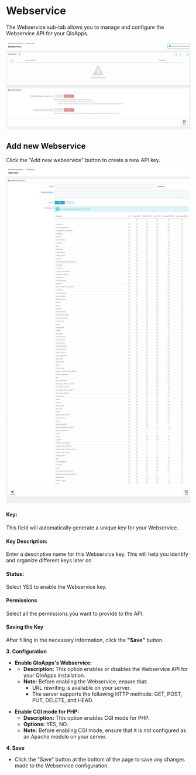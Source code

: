 # Webservice

The Webservice sub-tab allows you to manage and configure the Webservice API for your QloApps.

![webservice page](./web1.png)

## Add new Webservice

Click the "Add new webservice" button to create a new API key.

![add webservice](./add_webservice.png)


  #### Key:
  This field will automatically generate a unique key for your Webservice.


#### Key Description:

Enter a descriptive name for this Webservice key. This will help you identify and organize different keys later on.

#### Status:
Select YES to enable the Webservice key.

#### Permissions

Select all the permissions you want to provide to the API.


#### Saving the Key

After filling in the necessary information, click the **"Save"** button.

**3. Configuration**

- **Enable QloApps's Webservice:**
-
    * **Description:** This option enables or disables the Webservice API for your QloApps installation.
    * **Note:** Before enabling the Webservice, ensure that:
        * URL rewriting is available on your server.
        * The server supports the following HTTP methods: GET, POST, PUT, DELETE, and HEAD.

* **Enable CGI mode for PHP:**
    * **Description:** This option enables CGI mode for PHP.
    * **Options:** YES, NO.
    * **Note:** Before enabling CGI mode, ensure that it is not configured as an Apache module on your server.

**4. Save**

* Click the "Save" button at the bottom of the page to save any changes made to the Webservice configuration.